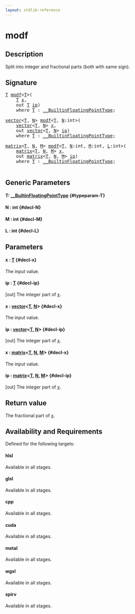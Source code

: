 ```yaml
---
layout: stdlib-reference
---
```


# modf

## Description

Split into integer and fractional parts (both with same sign).



## Signature 

<pre>
<a href="/stdlib-reference/global-decls/modf#typeparam-T" class="code_type">T</a> <a href="/stdlib-reference/global-decls/modf">modf</a>&lt;<a href="/stdlib-reference/global-decls/modf#typeparam-T" class="code_type">T</a>&gt;(
    <a href="/stdlib-reference/global-decls/modf#typeparam-T" class="code_type">T</a> <a href="/stdlib-reference/global-decls/modf#decl-x" class="code_param">x</a>,
    <span class="code_keyword">out</span> <a href="/stdlib-reference/global-decls/modf#typeparam-T" class="code_type">T</a> <a href="/stdlib-reference/global-decls/modf#decl-ip" class="code_param">ip</a>)
    <span class='code_keyword'>where</span> <a href="/stdlib-reference/global-decls/modf#typeparam-T" class="code_type">T</a> : <a href="/stdlib-reference/interfaces/0_builtinfloatingpointtype-029hm/index" class="code_type">__BuiltinFloatingPointType</a>;

<a href="/stdlib-reference/types/vector/index" class="code_type">vector</a>&lt;<a href="/stdlib-reference/global-decls/modf#typeparam-T" class="code_type">T</a>, <a href="/stdlib-reference/global-decls/modf#decl-N" class="code_var">N</a>&gt; <a href="/stdlib-reference/global-decls/modf">modf</a>&lt;<a href="/stdlib-reference/global-decls/modf#typeparam-T" class="code_type">T</a>, <a href="/stdlib-reference/global-decls/modf#decl-N" class="code_var">N</a>:<span class="code_keyword">int</span>&gt;(
    <a href="/stdlib-reference/types/vector/index" class="code_type">vector</a>&lt;<a href="/stdlib-reference/global-decls/modf#typeparam-T" class="code_type">T</a>, <a href="/stdlib-reference/global-decls/modf#decl-N" class="code_var">N</a>&gt; <a href="/stdlib-reference/global-decls/modf#decl-x" class="code_param">x</a>,
    <span class="code_keyword">out</span> <a href="/stdlib-reference/types/vector/index" class="code_type">vector</a>&lt;<a href="/stdlib-reference/global-decls/modf#typeparam-T" class="code_type">T</a>, <a href="/stdlib-reference/global-decls/modf#decl-N" class="code_var">N</a>&gt; <a href="/stdlib-reference/global-decls/modf#decl-ip" class="code_param">ip</a>)
    <span class='code_keyword'>where</span> <a href="/stdlib-reference/global-decls/modf#typeparam-T" class="code_type">T</a> : <a href="/stdlib-reference/interfaces/0_builtinfloatingpointtype-029hm/index" class="code_type">__BuiltinFloatingPointType</a>;

<a href="/stdlib-reference/types/matrix/index" class="code_type">matrix</a>&lt;<a href="/stdlib-reference/global-decls/modf#typeparam-T" class="code_type">T</a>, <a href="/stdlib-reference/global-decls/modf#decl-N" class="code_var">N</a>, <a href="/stdlib-reference/global-decls/modf#decl-M" class="code_var">M</a>&gt; <a href="/stdlib-reference/global-decls/modf">modf</a>&lt;<a href="/stdlib-reference/global-decls/modf#typeparam-T" class="code_type">T</a>, <a href="/stdlib-reference/global-decls/modf#decl-N" class="code_var">N</a>:<span class="code_keyword">int</span>, <a href="/stdlib-reference/global-decls/modf#decl-M" class="code_var">M</a>:<span class="code_keyword">int</span>, <a href="/stdlib-reference/global-decls/modf#decl-L" class="code_var">L</a>:<span class="code_keyword">int</span>&gt;(
    <a href="/stdlib-reference/types/matrix/index" class="code_type">matrix</a>&lt;<a href="/stdlib-reference/global-decls/modf#typeparam-T" class="code_type">T</a>, <a href="/stdlib-reference/global-decls/modf#decl-N" class="code_var">N</a>, <a href="/stdlib-reference/global-decls/modf#decl-M" class="code_var">M</a>&gt; <a href="/stdlib-reference/global-decls/modf#decl-x" class="code_param">x</a>,
    <span class="code_keyword">out</span> <a href="/stdlib-reference/types/matrix/index" class="code_type">matrix</a>&lt;<a href="/stdlib-reference/global-decls/modf#typeparam-T" class="code_type">T</a>, <a href="/stdlib-reference/global-decls/modf#decl-N" class="code_var">N</a>, <a href="/stdlib-reference/global-decls/modf#decl-M" class="code_var">M</a>&gt; <a href="/stdlib-reference/global-decls/modf#decl-ip" class="code_param">ip</a>)
    <span class='code_keyword'>where</span> <a href="/stdlib-reference/global-decls/modf#typeparam-T" class="code_type">T</a> : <a href="/stdlib-reference/interfaces/0_builtinfloatingpointtype-029hm/index" class="code_type">__BuiltinFloatingPointType</a>;

</pre>

## Generic Parameters

#### T: [\_\_BuiltinFloatingPointType](/stdlib-reference/interfaces/0_builtinfloatingpointtype-029hm/index) {#typeparam-T}
#### N  : int {#decl-N}
#### M  : int {#decl-M}
#### L  : int {#decl-L}

## Parameters

#### x  : [T](/stdlib-reference/global-decls/modf#typeparam-T) {#decl-x}
The input value.

#### ip  : [T](/stdlib-reference/global-decls/modf#typeparam-T) {#decl-ip}
\[out\] The integer part of <span class='code'><a href="/stdlib-reference/global-decls/modf#decl-x" class="code_param">x</a></span>.

#### x  : [vector](/stdlib-reference/types/vector/index)\<[T](/stdlib-reference/types/vector/index#typeparam-T), [N](/stdlib-reference/types/vector/index#decl-N)\> {#decl-x}
The input value.

#### ip  : [vector](/stdlib-reference/types/vector/index)\<[T](/stdlib-reference/types/vector/index#typeparam-T), [N](/stdlib-reference/types/vector/index#decl-N)\> {#decl-ip}
\[out\] The integer part of <span class='code'><a href="/stdlib-reference/global-decls/modf#decl-x" class="code_param">x</a></span>.

#### x  : [matrix](/stdlib-reference/types/matrix/index)\<[T](/stdlib-reference/types/matrix/t-0), [N](/stdlib-reference/types/matrix/index#decl-N), [M](/stdlib-reference/types/matrix/index#decl-M)\> {#decl-x}
The input value.

#### ip  : [matrix](/stdlib-reference/types/matrix/index)\<[T](/stdlib-reference/types/matrix/t-0), [N](/stdlib-reference/types/matrix/index#decl-N), [M](/stdlib-reference/types/matrix/index#decl-M)\> {#decl-ip}
\[out\] The integer part of <span class='code'><a href="/stdlib-reference/global-decls/modf#decl-x" class="code_param">x</a></span>.


## Return value
The fractional part of <span class='code'><a href="/stdlib-reference/global-decls/modf#decl-x" class="code_param">x</a></span>.


## Availability and Requirements

Defined for the following targets:

#### hlsl
Available in all stages.

#### glsl
Available in all stages.

#### cpp
Available in all stages.

#### cuda
Available in all stages.

#### metal
Available in all stages.

#### wgsl
Available in all stages.

#### spirv
Available in all stages.



